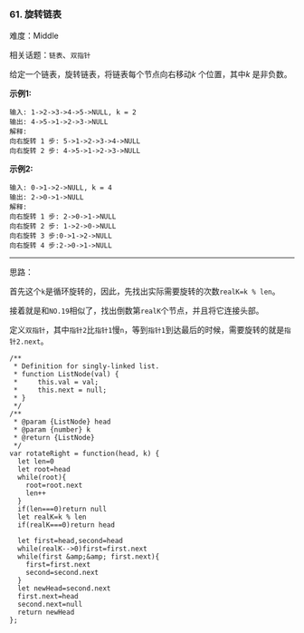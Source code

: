 ### 61. 旋转链表

难度：Middle

相关话题：`链表`、`双指针`

给定一个链表，旋转链表，将链表每个节点向右移动*k* 个位置，其中*k* 是非负数。



**示例1:** 



```
输入: 1->2->3->4->5->NULL, k = 2
输出: 4->5->1->2->3->NULL
解释:
向右旋转 1 步: 5->1->2->3->4->NULL
向右旋转 2 步: 4->5->1->2->3->NULL
```


**示例2:** 



```
输入: 0->1->2->NULL, k = 4
输出: 2->0->1->NULL
解释:
向右旋转 1 步: 2->0->1->NULL
向右旋转 2 步: 1->2->0->NULL
向右旋转 3 步:0->1->2->NULL
向右旋转 4 步:2->0->1->NULL
```



-----

思路：

首先这个`k`是循环旋转的，因此，先找出实际需要旋转的次数`realK=k % len`。

接着就是和`NO.19`相似了，找出倒数第`realK`个节点，并且将它连接头部。

定义`双指针`，其中`指针2`比`指针1`慢`n`，等到`指针1`到达最后的时候，需要旋转的就是`指针2.next`。

```
/**
 * Definition for singly-linked list.
 * function ListNode(val) {
 *     this.val = val;
 *     this.next = null;
 * }
 */
/**
 * @param {ListNode} head
 * @param {number} k
 * @return {ListNode}
 */
var rotateRight = function(head, k) {
  let len=0
  let root=head
  while(root){
    root=root.next
    len++
  }
  if(len===0)return null
  let realK=k % len
  if(realK===0)return head
  
  let first=head,second=head
  while(realK-->0)first=first.next
  while(first &amp;&amp; first.next){
    first=first.next
    second=second.next
  }
  let newHead=second.next
  first.next=head
  second.next=null
  return newHead
};
```

